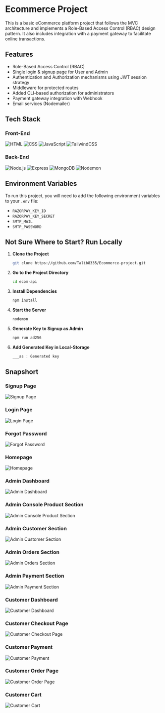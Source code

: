 # Ecommerce Project

This is a basic eCommerce platform project that follows the MVC architecture and implements a Role-Based Access Control (RBAC) design pattern. It also includes integration with a payment gateway to facilitate online transactions.

## Features

- Role-Based Access Control (RBAC)
- Single login & signup page for User and Admin
- Authentication and Authorization mechanisms using JWT session strategy
- Middleware for protected routes
- Added CLI-based authorization for administrators
- Payment gateway integration with Webhook
- Email services (Nodemailer)

## Tech Stack

### Front-End

![HTML](https://img.shields.io/badge/HTML-E34F26?style=flat&logo=html5&logoColor=white)
![CSS](https://img.shields.io/badge/CSS-1572B6?style=flat&logo=css3&logoColor=white)
![JavaScript](https://img.shields.io/badge/JavaScript-F7DF1E?style=flat&logo=javascript&logoColor=black)
![TailwindCSS](https://img.shields.io/badge/TailwindCSS-06B6D4?style=flat&logo=tailwindcss&logoColor=white)


### Back-End

![Node.js](https://img.shields.io/badge/Node.js-339933?style=flat&logo=nodedotjs&logoColor=white)
![Express](https://img.shields.io/badge/Express.js-000000?style=flat&logo=express&logoColor=white)
![MongoDB](https://img.shields.io/badge/MongoDB-47A248?style=flat&logo=mongodb&logoColor=white)
![Nodemon](https://img.shields.io/badge/Nodemon-76D04B?style=flat&logo=nodemon&logoColor=white)

## Environment Variables

To run this project, you will need to add the following environment variables to your `.env` file:

- `RAZORPAY_KEY_ID`
- `RAZORPAY_KEY_SECRET`
- `SMTP_MAIL`
- `SMTP_PASSWORD`

## Not Sure Where to Start? Run Locally

1. **Clone the Project**

    ```bash
    git clone https://github.com/Talib8335/Ecommerce-project.git
    ```

2. **Go to the Project Directory**

    ```bash
    cd ecom-api
    ```

3. **Install Dependencies**

    ```bash
    npm install
    ```

4. **Start the Server**

    ```bash
    nodemon
    ```

5. **Generate Key to Signup as Admin**

    ```bash
    npm run ad256
    ```

6. **Add Generated Key in Local-Storage**

    ```bash
    ___as : Generated key
    ```

## Snapshort

### Signup Page
![Signup Page](https://github.com/user-attachments/assets/c63aac15-a94e-44d9-b95e-62b2e2e69f12)

### Login Page
![Login Page](https://github.com/user-attachments/assets/99066f30-1432-414d-8f59-ba9414b28111)

### Forgot Password
![Forgot Password](https://github.com/user-attachments/assets/3338a8fc-26fb-44c7-b8fb-a48b6a173927)

### Homepage
![Homepage](https://github.com/user-attachments/assets/638b6967-95aa-40b0-8dc1-f248f284ea1e)

### Admin Dashboard
![Admin Dashboard](https://github.com/user-attachments/assets/869dd549-0489-4b1e-802d-5bb2fa56590d)

### Admin Console Product Section
![Admin Console Product Section](https://github.com/user-attachments/assets/d9bcb6fa-9937-470e-8fa0-64ee7f2401bc)

### Admin Customer Section
![Admin Customer Section](https://github.com/user-attachments/assets/32ee559f-a9d7-4448-9238-746c49b535ed)

### Admin Orders Section
![Admin Orders Section](https://github.com/user-attachments/assets/17c5aa94-963d-4c4e-bc69-62f4f23a23f2)

### Admin Payment Section
![Admin Payment Section](https://github.com/user-attachments/assets/a21c274a-25eb-4ef4-825b-0a1a4c3a3835)

### Customer Dashboard
![Customer Dashboard](https://github.com/user-attachments/assets/eca0373e-bf8b-4714-9fa9-04e460e27d6d)

### Customer Checkout Page
![Customer Checkout Page](https://github.com/user-attachments/assets/a1634396-ffaa-45da-a769-5edb48882bf1)

### Customer Payment
![Customer Payment](https://github.com/user-attachments/assets/17e33382-c78b-44ad-a353-32e6af35b090)

### Customer Order Page
![Customer Order Page](https://github.com/user-attachments/assets/431361c7-542c-4c96-b21f-a6b49d277214)

### Customer Cart
![Customer Cart](https://github.com/user-attachments/assets/5dcecfd9-9e22-4d26-a091-8bd7e6f44f73)
